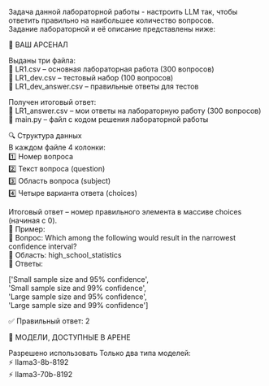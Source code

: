 Задача данной лабораторной работы - настроить LLM так, чтобы ответить правильно на наибольшее количество вопросов.\
Задание лабораторной и её описание представлены ниже:

📜 ВАШ АРСЕНАЛ

Выданы три файла:\
📂 LR1.csv – основная лабораторная работа (300 вопросов)\
📂 LR1_dev.csv – тестовый набор (100 вопросов)\
📂 LR1_dev_answer.csv – правильные ответы для тестов

Получен итоговый ответ:\
📂 LR1_answer.csv – мои ответы на лабораторную работу (300 вопросов)\
📂 main.py – файл с кодом решения лабораторной работы

🔍 Структура данных\
В каждом файле 4 колонки:\
1️⃣ Номер вопроса\
2️⃣ Текст вопроса (question)\
3️⃣ Область вопроса (subject)\
4️⃣ Четыре варианта ответа (choices)

Итоговый ответ – номер правильного элемента в массиве choices (начиная с 0).\
🔹 Пример:\
💬 Вопрос: Which among the following would result in the narrowest confidence interval?\
📖 Область: high_school_statistics\
🔢 Ответы:

['Small sample size and 95% confidence',\
 'Small sample size and 99% confidence',\
 'Large sample size and 95% confidence',\
 'Large sample size and 99% confidence']

✅ Правильный ответ: 2

🤖 МОДЕЛИ, ДОСТУПНЫЕ В АРЕНЕ

Разрешено использовать Только два типа моделей:\
⚡️ llama3-8b-8192\
⚡️ llama3-70b-8192
